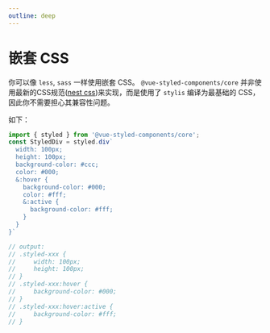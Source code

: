 ```yaml
---
outline: deep
---
```


# 嵌套 CSS

你可以像 `less`, `sass` 一样使用嵌套 CSS。 `@vue-styled-components/core` 并非使用最新的CSS规范([nest css](https://drafts.csswg.org/css-nesting/#nesting))来实现，而是使用了 `stylis` 编译为最基础的 CSS，因此你不需要担心其兼容性问题。

如下：

```js
import { styled } from '@vue-styled-components/core';
const StyledDiv = styled.div`
  width: 100px;
  height: 100px;
  background-color: #ccc;
  color: #000;
  &:hover {
    background-color: #000;
    color: #fff;
    &:active {
      background-color: #fff;
    }
  }
}`

// output:
// .styled-xxx {
//     width: 100px;
//     height: 100px;
// }
// .styled-xxx:hover {
//     background-color: #000;
// }
// .styled-xxx:hover:active {
//     background-color: #fff;
// }
```
